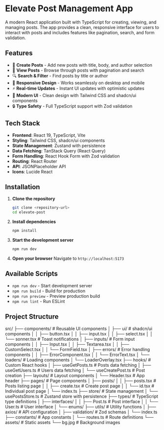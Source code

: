 # Elevate Post Management App

A modern React application built with TypeScript for creating, viewing, and managing posts. The app provides a clean, responsive interface for users to interact with posts and includes features like pagination, search, and form validation.

## Features

- 📝 **Create Posts** - Add new posts with title, body, and author selection
- 👀 **View Posts** - Browse through posts with pagination and search
- 🔍 **Search & Filter** - Find posts by title or author
- 📱 **Responsive Design** - Works seamlessly on desktop and mobile
- ⚡ **Real-time Updates** - Instant UI updates with optimistic updates
- 🎨 **Modern UI** - Clean design with Tailwind CSS and shadcn/ui components
- 🔒 **Type Safety** - Full TypeScript support with Zod validation

## Tech Stack

- **Frontend**: React 19, TypeScript, Vite
- **Styling**: Tailwind CSS, shadcn/ui components
- **State Management**: Zustand with persistence
- **Data Fetching**: TanStack Query (React Query)
- **Form Handling**: React Hook Form with Zod validation
- **Routing**: React Router
- **API**: JSONPlaceholder API
- **Icons**: Lucide React

## Installation

1. **Clone the repository**
   ```bash
   git clone <repository-url>
   cd elevate-post
   ```

2. **Install dependencies**
   ```bash
   npm install
   ```

3. **Start the development server**
   ```bash
   npm run dev
   ```

4. **Open your browser**
   Navigate to `http://localhost:5173`

## Available Scripts

- `npm run dev` - Start development server
- `npm run build` - Build for production
- `npm run preview` - Preview production build
- `npm run lint` - Run ESLint

## Project Structure
src/
├── components/           # Reusable UI components
│   ├── ui/              # shadcn/ui components
│   │   ├── button.tsx
│   │   ├── input.tsx
│   │   ├── select.tsx
│   │   └── sonner.tsx   # Toast notifications
│   ├── inputs/          # Form input components
│   │   ├── Input.tsx
│   │   ├── Textarea.tsx
│   │   ├── CustomSelect.tsx
│   │   └── FormField.tsx
│   ├── errors/          # Error handling components
│   │   ├── ErrorComponent.tsx
│   │   └── ErrorText.tsx
│   └── loaders/         # Loading components
│       └── LoaderOverlay.tsx
├── hooks/               # Custom React hooks
│   ├── useGetPosts.ts   # Posts data fetching
│   ├── useGetUsers.ts   # Users data fetching
│   └── useCreatePost.ts # Post creation
├── layouts/             # Layout components
│   └── Header.tsx       # App header
├── pages/               # Page components
│   ├── posts/
│   │   ├── posts.tsx    # Posts listing page
│   │   ├── create.tsx   # Create post page
│   │   └── id.tsx       # Individual post page
│   └── index.ts
├── store/               # State management
│   └── usePostsStore.ts # Zustand store with persistence
├── types/               # TypeScript type definitions
│   ├── interfaces/
│   │   ├── Post.ts      # Post interface
│   │   └── User.ts      # User interface
│   └── enums/
├── utils/               # Utility functions
│   ├── axios/           # API configuration
│   ├── validation/      # Zod schemas
│   └── index.ts
├── constants/           # App constants
│   └── routes.ts        # Route definitions
└── assets/              # Static assets
    └── bg.jpg           # Background images
